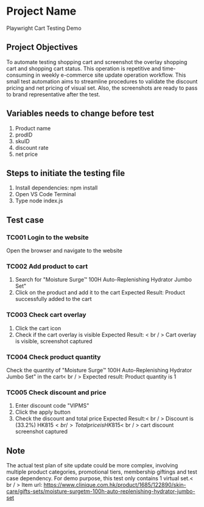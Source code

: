 # Project Name
Playwright Cart Testing Demo

## Project Objectives
To automate testing shopping cart and screenshot the overlay shopping cart and shopping cart status. This operation is repetitive and time-consuming in weekly e-commerce site update operation workflow.
This small test automation aims to streamline procedures to validate the discount pricing and net pricing of visual set. Also, the screenshots are ready to pass to brand representative after the test.

## Variables needs to change before test
1. Product name
2. prodID
3. skuID
4. discount rate
5. net price

## Steps to initiate the testing file
1. Install dependencies: npm install
2. Open VS Code Terminal
3. Type node index.js

## Test case
### TC001 Login to the website
Open the browser and navigate to the website

### TC002 Add product to cart
1. Search for "Moisture Surge™ 100H Auto-Replenishing Hydrator Jumbo Set"
2. Click on the product and add it to the cart
Expected Result: Product successfully added to the cart

### TC003	Check cart overlay
1. Click the cart icon
2. Check if the cart overlay is visible
Expected Result: < br / >
Cart overlay is visible, screenshot captured

### TC004 Check product quantity
Check the quantity of "Moisture Surge™ 100H Auto-Replenishing Hydrator Jumbo Set" in the cart< br / >
Expected result: Product quantity is 1	

### TC005 Check discount and price
1. Enter discount code "VIPMS"
2. Click the apply button
3. Check the discount and total price
Expected Result:< br / >
Discount is (33.2%) HK$815< br / >
Total price is HK$815< br / >
cart discount screenshot captured

## Note
The actual test plan of site update could be more complex, involving multiple product categories, promotional tiers, membership giftings and test case dependency. 
For demo purpose, this test only contains 1 virtual set.< br / >
Item url: https://www.clinique.com.hk/product/1685/122890/skin-care/gifts-sets/moisture-surgetm-100h-auto-replenishing-hydrator-jumbo-set
